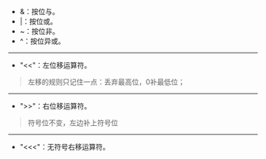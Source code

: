 + &：按位与。
+ |：按位或。
+ ~：按位非。
+ ^：按位异或。
--------------------------
+ "<<"：左位移运算符。
> 左移的规则只记住一点：丢弃最高位，0补最低位；
-------------------------
+ ">>"：右位移运算符。
> 符号位不变，左边补上符号位 
-------------------------
+ "<<<"：无符号右移运算符。
